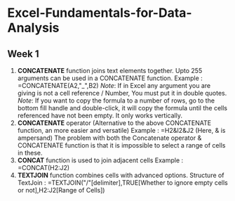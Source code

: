 # Excel-Fundamentals-for-Data-Analysis
## Week 1

1) **CONCATENATE** function joins text elements together. Upto 255 arguments can be used in a CONCATENATE function.
   Example : =CONCATENATE(A2,"_",B2)
   _Note_: If in Excel any argument you are giving is not a cell reference / Number, You must put it in double quotes.
   _Note_: If you want to copy the formula to a number of rows, go to the bottom fill handle and double-click, it will copy the formula until the cells referenced have not been empty. It only works vertically.
2) **CONCATENATE** operator (Alternative to the above CONCATENATE function, an more easier and versatile)
   Example : =H2&I2&J2   (Here, & is ampersand)
The problem with both the Concatenate operator & CONCATENATE function is that it is impossible to select a range of cells in these.
3) **CONCAT** function is used to join adjacent cells
   Example : =CONCAT(H2:J2)
4) **TEXTJOIN** function combines cells with advanced options.
  Structure of TextJoin : =TEXTJOIN("/"[delimiter],TRUE[Whether to ignore empty cells or not],H2:J2[Range of Cells])                                                                     
